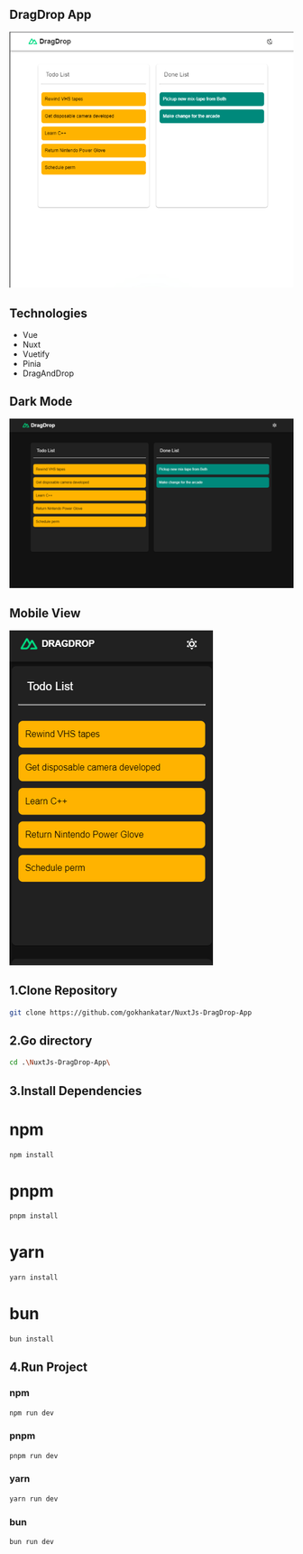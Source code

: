 ## DragDrop App

<img src="/screenshots/general.png" />

## Technologies

- Vue
- Nuxt
- Vuetify
- Pinia
- DragAndDrop

## Dark Mode

<img src="/screenshots/dark-mode.png" />

## Mobile View

<img src="/screenshots/mobile.png" />

## 1.Clone Repository

```sh
git clone https://github.com/gokhankatar/NuxtJs-DragDrop-App

```
## 2.Go directory

```sh
cd .\NuxtJs-DragDrop-App\

``` 
## 3.Install Dependencies

# npm

```sh
npm install

```
# pnpm

```sh
pnpm install

```
# yarn

```sh
yarn install

```
# bun

```sh
bun install

``` 
## 4.Run Project

### npm

```sh
npm run dev

```
### pnpm

```sh
pnpm run dev

```
### yarn

```sh
yarn run dev

```
### bun

```sh
bun run dev
